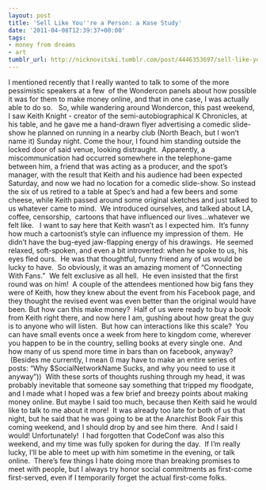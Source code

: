 ```yaml
---
layout: post
title: 'Sell Like You''re a Person: a Kase Study'
date: '2011-04-08T12:39:37+00:00'
tags:
- money from dreams
- art
tumblr_url: http://nicknovitski.tumblr.com/post/4446353697/sell-like-youre-a-person-a-kase-study
---
```

I mentioned recently that I really wanted to talk to some of the more pessimistic speakers at a few  of the Wondercon panels about how possible it was for them to make money online, and that in one case, I was actually able to do so.  
So, while wandering around Wondercon, this past weekend, I saw Keith Knight - creator of the semi-autobiographical K Chronicles, at his table, and he gave me a hand-drawn flyer advertising a comedic slide-show he planned on running in a nearby club (North Beach, but I won’t name it) Sunday night.
Come the hour, I found him standing outside the locked door of said venue, looking distraught.  Apparently, a miscommunication had occurred somewhere in the telephone-game between him, a friend that was acting as a producer, and the spot’s manager, with the result that Keith and his audience had been expected Saturday, and now we had no location for a comedic slide-show.
So instead the six of us retired to a table at Spec’s and had a few beers and some cheese, while Keith passed around some original sketches and just talked to us whatever came to mind.  We introduced ourselves, and talked about LA, coffee, censorship,  cartoons that have influenced our lives…whatever we felt like.  
I want to say here that Keith wasn’t as I expected him.  It’s funny how much a cartoonist’s style can influence my impression of them.  He didn’t have the bug-eyed jaw-flapping energy of his drawings.  He seemed relaxed, soft-spoken, and even a bit introverted: when he spoke to us, his eyes fled ours.  He was that thoughtful, funny friend any of us would be lucky to have. 
So obviously, it was an amazing moment of “Connecting With Fans.”  We felt exclusive as all hell.  He even insisted that the first round was on him!  A couple of the attendees mentioned how big fans they were of Keith, how they knew about the event from his Facebook page, and they thought the revised event was even better than the original would have been.
But how can this make money?  Half of us were ready to buy a book from Keith right there, and now here I am, gushing about how great the guy is to anyone who will listen.  But how can interactions like this scale?  You can have small events once a week from here to kingdom come, wherever you happen to be in the country, selling books at every single one.  And how many of us spend more time in bars than on facebook, anyway?  (Besides me currently, I mean (I may have to make an entire series of posts: “Why $SocialNetworkName Sucks, and why you need to use it anyway”)) 
With these sorts of thoughts rushing through my head, it was probably inevitable that someone say something that tripped my floodgate, and I made what I hoped was a few brief and breezy points about making money online.
But maybe I said too much, because then Keith said he would like to talk to me about it more!  It was already too late for both of us that night, but he said that he was going to be at the Anarchist Book Fair this coming weekend, and I should drop by and see him there.  And I said I would!
Unfortunately!  I had forgotten that CodeConf was also this weekend, and my time was fully spoken for during the day.  If I’m really lucky, I’ll be able to meet up with him sometime in the evening, or talk online.  There’s few things I hate doing more than breaking promises to meet with people, but I always try honor social commitments as first-come first-served, even if I temporarily forget the actual first-come folks. 
